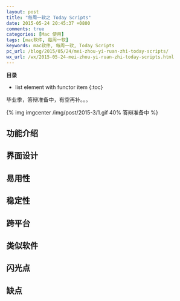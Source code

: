 ```yaml
---
layout: post
title: "每周一软之 Today Scripts"
date: 2015-05-24 20:45:37 +0800
comments: true
categories: [Mac 使用]
tags: [mac软件, 每周一软]
keywords: mac软件, 每周一软, Today Scripts
pc_url: /blog/2015/05/24/mei-zhou-yi-ruan-zhi-today-scripts/
wx_url: /wx/2015-05-24-mei-zhou-yi-ruan-zhi-today-scripts.html
---
```


__目录__

* list element with functor item
{:toc}

<!-- excerpt start -->

毕业季，答辩准备中，有空再补。。。

{% img imgcenter /img/post/2015-3/1.gif 40% 答辩准备中 %}

<!-- excerpt end -->

## 功能介绍

## 界面设计

## 易用性

## 稳定性

## 跨平台

## 类似软件

## 闪光点

## 缺点
